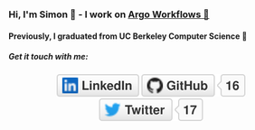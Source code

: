### Hi, I'm Simon 🌵 - I work on [Argo Workflows 🦑](https://github.com/argoproj/argo-workflows)

#### Previously, I graduated from UC Berkeley Computer Science 🐻

##### Get it touch with me:
<p align="center">
	<a href="https://www.linkedin.com/in/sbehar"><img src="img/linkedin.svg" alt="LinkedIn"></a>
	<a href="https://github.com/simster7"><img src="img/github.svg" alt="GitHub"></a>
	<a href="https://twitter.com/simster7"><img src="img/twitter.svg" alt="Twitter"></a>
</p>

